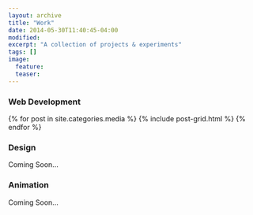 ```yaml
---
layout: archive
title: "Work"
date: 2014-05-30T11:40:45-04:00
modified:
excerpt: "A collection of projects & experiments"
tags: []
image:
  feature:
  teaser:
---
```


### Web Development

<div class="tiles">
{% for post in site.categories.media %}
  {% include post-grid.html %}
{% endfor %}
</div><!-- /.tiles -->

### Design

Coming Soon...

### Animation

Coming Soon...